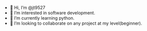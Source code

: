- 👋 Hi, I’m @jt9527
- 👀 I’m interested in software development.
- 🌱 I’m currently learning python.
- 💞️ I’m looking to collaborate on any project at my level(beginner).

<!---
jt9527/jt9527 is a ✨ special ✨ repository because its `README.md` (this file) appears on your GitHub profile.
You can click the Preview link to take a look at your changes.
--->
